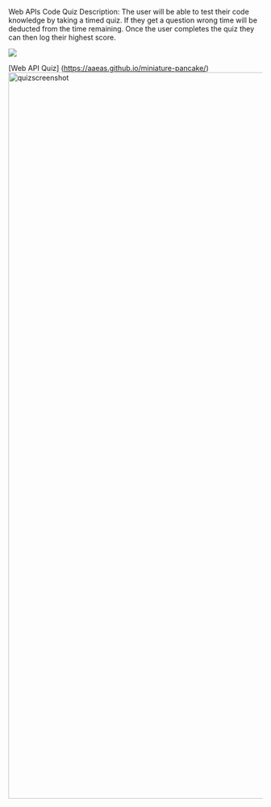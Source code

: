 Web APIs Code Quiz
Description: The user will be able to test their code knowledge by taking a timed quiz. If they get a question wrong time will be deducted from the time remaining. Once the user completes the quiz they can then log their highest score.

![](./quizscreenshot)

[Web API Quiz] (https://aaeas.github.io/miniature-pancake/)
<img width="1440" alt="quizscreenshot" src="https://user-images.githubusercontent.com/92700307/152199089-60b6fd90-56e0-473d-9564-5e380c40cd40.png">

